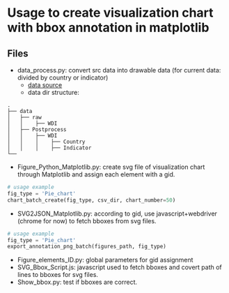 # Usage to create visualization chart with bbox annotation in matplotlib

## Files

+ data_process.py: convert src data into drawable data (for current data: divided by country or indicator)  
  + [data source](http://datatopics.worldbank.org/world-develepment-indicators/)
  + data dir structure:  

```
.  
├── data   
│   ├── raw  
│   │    ├── WDI  
│   ├── Postprocess  
│   │    ├── WDI  
│   │    │    ├── Country  
│   │    │    ├── Indicator  
└──  
```

+ Figure_Python_Matplotlib.py: create svg file of visualization chart through Matplotlib and assign each element with a gid.  

```python
# usage example
fig_type = 'Pie_chart'
chart_batch_create(fig_type, csv_dir, chart_number=50)
```

+ SVG2JSON_Matplotlib.py: according to gid, use javascript+webdriver (chrome for now) to fetch bboxes from svg files.  

```python
# usage example
fig_type = 'Pie_chart'
export_annotation_png_batch(figures_path, fig_type)
```

+ Figure_elements_ID.py: global parameters for gid assignment  
+ SVG_Bbox_Script.js: javascript used to fetch bboxes and covert path of lines to bboxes for svg files.  
+ Show_bbox.py: test if bboxes are correct.
